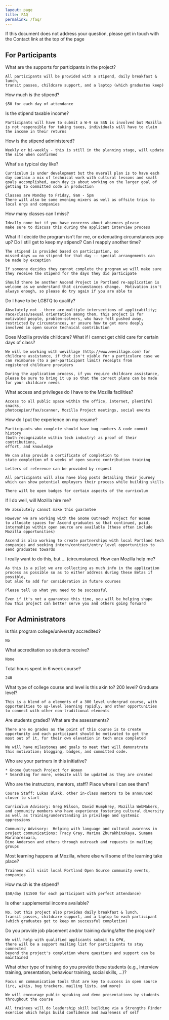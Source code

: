 ```yaml
---
layout: page
title: FAQ
permalink: /faq/
---
```


If this document does not address your question, please get in touch with
the Contact link at the top of the page

For Participants
----------------

What are the supports for participants in the project?

	All participants will be provided with a stipend, daily breakfast & lunch, 
	transit passes, childcare support, and a laptop (which graduates keep)

How much is the stipend?

	$50 for each day of attendance

Is the stipend taxable income?

	Participants will have to submit a W-9 so SSN is involved but Mozilla
	is not responsible for taking taxes, individuals will have to claim 
	the income in their returns

How is the stipend administered?

	Weekly or bi-weekly - this is still in the planning stage, will update
	the site when confirmed

What's a typical day like? 

	Curriculum is under development but the overall plan is to have each 
	day contain a mix of technical work with cultural lessons and small 
	goals accomplished, each day is about working on the larger goal of 
	getting to committed code in production

	Classes are Monday to Friday, 9am - 5pm
	There will also be some evening mixers as well as offsite trips to 
	local orgs and companies 

How many classes can I miss?

	Ideally none but if you have concerns about absences please 
	make sure to discuss this during the applicant interview process

What if I decide the program isn't for me, or extenuating circumstances pop up? Do I still get to keep my stipend? Can I reapply another time? 

	The stipend is provided based on participation, so 
	missed days == no stipend for that day -- special arrangements can 
	be made by exception
	
	If someone decides they cannot complete the program we will make sure
	they receive the stipend for the days they did participate

	Should there be another Ascend Project in Portland re-application is
	welcome as we understand that circumstances change.  Motivation isn't 
	always enough, so please do try again if you are able to

Do I have to be LGBTQ to qualify? 

	Absolutely not - there are multiple intersections of applicability;
	race/class/sexual orientation among them, this project is for 
	motivated people, problem-solvers, who have felt pushed away,
	restricted by circumstances, or unsure how to get more deeply 
	involved in open source technical contribution

Does Mozilla provide childcare? What if I cannot get child care for certain days of class? 

	We will be working with wevillage (http://www.wevillage.com) for
	childcare assistance, if that isn't viable for a particulare case we
	can reimburse (to a per-participant limit) receipts from 
	registered childcare providers

	During the application process, if you require childcare assistance, 
	please be sure to bring it up so that the correct plans can be made
	for your childcare needs

What access and privileges do I have to the Mozilla facilities? 

	Access to all public space within the office, internet, plentiful snacks,
	photocopier/fax/scanner, Mozilla Project meetings, social events

How do I put the experience on my resume? 

	Participants who complete should have bug numbers & code commit history 
	(both recognizable within tech industry) as proof of their contributions, 
	effort, and knowledge

	We can also provide a certificate of completion to 
	state completion of 6 weeks of open source contribution training

	Letters of reference can be provided by request

	All participants will also have blog posts detailing their journey 
	which can show potential employers their process while building skills

	There will be open badges for certain aspects of the curriculum 

If I do well, will Mozilla hire me? 

	We absolutely cannot make this guarantee

	However we are working with the Gnome Outreach Project for Women 
	to allocate spaces for Ascend graduates so that continued, paid, 
	internships within open source are available (these often include
	Mozilla opportunities)

	Ascend is also working to create partnerships with local Portland tech 
	companies and seeking intern/contract/entry level opportunities to 
	send graduates towards

I really want to do this, but ... (circumstance). How can Mozilla help me?

	As this is a pilot we are collecting as much info in the application 
	process as possible so as to either address during these Betas if possible, 
	but also to add for consideration in future courses

	Please tell us what you need to be successful  

	Even if it's not a guarantee this time, you will be helping shape 
	how this project can better serve you and others going forward




For Administrators
------------------

Is this program college/university accredited?

	No

What accreditation so students receive?

	None

Total hours spent in 6 week course?

	240

What type of college course and level is this akin to? 200 level? Graduate level?

	This is a blend of a elements of a 300 level undergrad course, with 
	opportunities to up-level learning rapidly, and other opportunities 
	to connect with other non-traditional elements

Are students graded? What are the assessments? 

	There are no grades as the point of this course is to create 
	opportunity and each participant should be motivated to get the 
	most out of it, for their own elevation in tech once completed

	We will have milestones and goals to meet that will demonstrate 
	this motivation; blogging, badges, and committed code.

Who are your partners in this initiative? 

	* Gnome Outreach Project for Women
	* Searching for more, website will be updated as they are created

Who are the instructors, mentors, staff? Place where I can see them? 

	Course Staff: Lukas Blakk, other in-class mentors to be announced closer to start

	Curriculum Advisory: Greg Wilson, David Humphrey, Mozilla WebMakers,
	and community members who have experience fostering cultural diversity 
	as well as training/understanding in privilege and systemic oppressions

	Community Advisory:  Helping with language and cultural awarenss in
	project communications: Tracy Gray, Marina Zhurakhinskaya, Sumana Harihareswara,
	Dino Anderson and others through outreach and requests in mailing groups

Most learning happens at Mozilla, where else will some of the learning take place?

	Trainees will visit local Portland Open Source community events, companies

How much is the stipend?

	$50/day ($1500 for each participant with perfect attendance)

Is other supplemental income available?

	No, but this project also provides daily breakfast & lunch, 
	transit passes, childcare support, and a laptop to each participant 
	(which graduates get to keep on successful completion)

Do you provide job placement and/or training during/after the program?

	We will help with qualified applicants submit to OPW, 
	there will be a support mailing list for participants to stay connected
	beyond the project's completion where questions and support can be
	maintained

What other type of training do you provide these students 
(e.g., Interview training, presentation, behaviour training, social skills, ...)?

	Focus on communication tools that are key to success in open source 
	(irc, wikis, bug trackers, mailing lists, and more)

	We will encourage public speaking and demo presentations by students
	throughout the course

	All trainees will do leadership skill building via a Strengths Finder 
	exercise which helps build confidence and awareness of self


